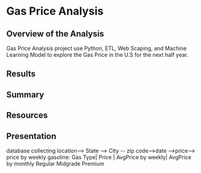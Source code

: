 # Gas Price Analysis
## Overview of the Analysis
Gas Price Analysis project use Python, ETL, Web Scaping, and Machine Learning Model to explore the Gas Price in the U.S for the next half year.

## Results

## Summary

## Resources

## Presentation
database collecting
location--> 
State --> City -- zip code-->date -->price--> price by weekly
gasoline: Gas Type| Price | AvgPrice by weekly| AvgPrice by monthly
          Regular
          Midgrade
          Premium 
